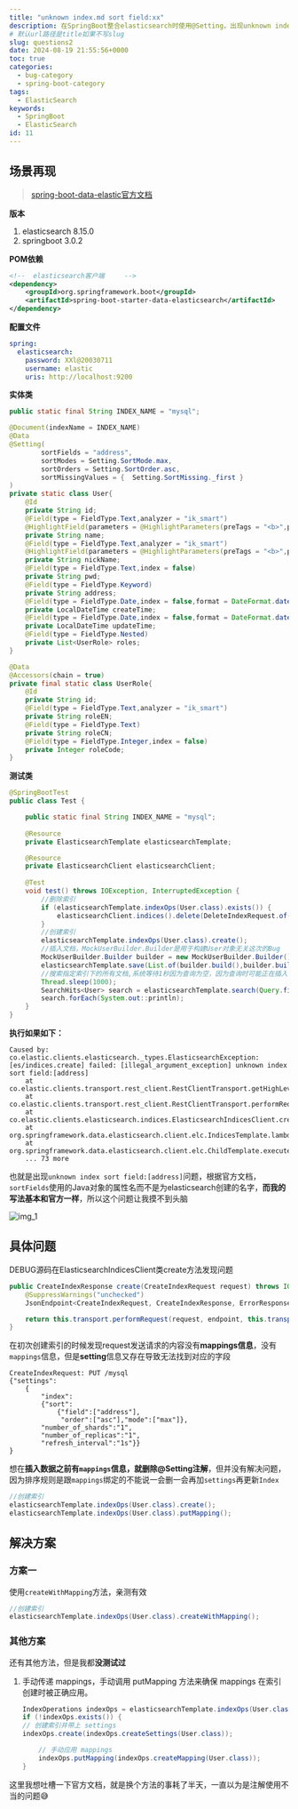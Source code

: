 ```yaml
---
title: "unknown index.md sort field:xx"
description: 在SpringBoot整合elasticsearch时使用@Setting，出现unknown index.md sort field:[address]
# 默认url路径是title如果不写slug
slug: questions2
date: 2024-08-19 21:55:56+0000
toc: true
categories:
  - bug-category
  - spring-boot-category
tags:
  - ElasticSearch
keywords:
  - SpringBoot
  - ElasticSearch
id: 11
---
```


## 场景再现

>  [spring-boot-data-elastic官方文档](https://docs.spring.io/spring-data/elasticsearch/reference/elasticsearch/object-mapping.html)

**版本**

1. elasticsearch 8.15.0
2. springboot 3.0.2

**POM依赖**

```xml
<!--  elasticsearch客户端     -->
<dependency>
    <groupId>org.springframework.boot</groupId>
    <artifactId>spring-boot-starter-data-elasticsearch</artifactId>
</dependency>
```

**配置文件**

```yml
spring:
  elasticsearch:
    password: XXl@20030711
    username: elastic
    uris: http://localhost:9200
```

**实体类**

```java
public static final String INDEX_NAME = "mysql";

@Document(indexName = INDEX_NAME)
@Data
@Setting(
        sortFields = "address",
        sortModes = Setting.SortMode.max,
        sortOrders = Setting.SortOrder.asc,
        sortMissingValues = {  Setting.SortMissing._first }
)
private static class User{
    @Id
    private String id;
    @Field(type = FieldType.Text,analyzer = "ik_smart")
    @HighlightField(parameters = @HighlightParameters(preTags = "<b>",postTags = "</b>"))
    private String name;
    @Field(type = FieldType.Text,analyzer = "ik_smart")
    @HighlightField(parameters = @HighlightParameters(preTags = "<b>",postTags = "</b>"))
    private String nickName;
    @Field(type = FieldType.Text,index = false)
    private String pwd;
    @Field(type = FieldType.Keyword)
    private String address;
    @Field(type = FieldType.Date,index = false,format = DateFormat.date_hour_minute_second)
    private LocalDateTime createTime;
    @Field(type = FieldType.Date,index = false,format = DateFormat.date_hour_minute_second)
    private LocalDateTime updateTime;
    @Field(type = FieldType.Nested)
    private List<UserRole> roles;
}

@Data
@Accessors(chain = true)
private final static class UserRole{
    @Id
    private String id;
    @Field(type = FieldType.Text,analyzer = "ik_smart")
    private String roleEN;
    @Field(type = FieldType.Text)
    private String roleCN;
    @Field(type = FieldType.Integer,index = false)
    private Integer roleCode;
}
```
**测试类**

```java
@SpringBootTest
public class Test {

    public static final String INDEX_NAME = "mysql";
    
    @Resource
    private ElasticsearchTemplate elasticsearchTemplate;

    @Resource
    private ElasticsearchClient elasticsearchClient;
    
    @Test
    void test() throws IOException, InterruptedException {
        //删除索引    
        if (elasticsearchTemplate.indexOps(User.class).exists()) {
            elasticsearchClient.indices().delete(DeleteIndexRequest.of(builder -> builder.index(INDEX_NAME)));
        }
        //创建索引    
        elasticsearchTemplate.indexOps(User.class).create();
        //插入文档，MockUserBuilder.Builder是用于构建User对象无关这次的Bug
        MockUserBuilder.Builder builder = new MockUserBuilder.Builder();
        elasticsearchTemplate.save(List.of(builder.build(),builder.build(),builder.build()));
        //搜索指定索引下的所有文档,系统等待1秒因为查询为空，因为查询时可能正在插入  
        Thread.sleep(1000);
        SearchHits<User> search = elasticsearchTemplate.search(Query.findAll(),User.class);
        search.forEach(System.out::println);
    }
}   
```

**执行如果如下：**

```text
Caused by: co.elastic.clients.elasticsearch._types.ElasticsearchException: [es/indices.create] failed: [illegal_argument_exception] unknown index sort field:[address]
	at co.elastic.clients.transport.rest_client.RestClientTransport.getHighLevelResponse(RestClientTransport.java:282)
	at co.elastic.clients.transport.rest_client.RestClientTransport.performRequest(RestClientTransport.java:148)
	at co.elastic.clients.elasticsearch.indices.ElasticsearchIndicesClient.create(ElasticsearchIndicesClient.java:266)
	at org.springframework.data.elasticsearch.client.elc.IndicesTemplate.lambda$doCreate$0(IndicesTemplate.java:138)
	at org.springframework.data.elasticsearch.client.elc.ChildTemplate.execute(ChildTemplate.java:71)
	... 73 more
```

也就是出现`unknown index sort field:[address]`问题，根据官方文档，`sortFields`使用的Java对象的属性名而不是为elasticsearch创建的名字，**而我的写法基本和官方一样**，所以这个问题让我摸不到头脑

![img_1](img/questions/2/img_1.png)

## 具体问题

DEBUG源码在ElasticsearchIndicesClient类create方法发现问题
```java
public CreateIndexResponse create(CreateIndexRequest request) throws IOException, ElasticsearchException {
    @SuppressWarnings("unchecked")
    JsonEndpoint<CreateIndexRequest, CreateIndexResponse, ErrorResponse> endpoint = (JsonEndpoint<CreateIndexRequest, CreateIndexResponse, ErrorResponse>) CreateIndexRequest._ENDPOINT;

    return this.transport.performRequest(request, endpoint, this.transportOptions);
}
```

在初次创建索引的时候发现request发送请求的内容没有**mappings信息**，没有`mappings`信息，但是**setting**信息又存在导致无法找到对应的字段

```text
CreateIndexRequest: PUT /mysql 
{"settings":
    {
        "index":
        {"sort":
            {"field":["address"],
             "order":["asc"],"mode":["max"]},
        "number_of_shards":"1",
        "number_of_replicas":"1",
        "refresh_interval":"1s"}}
}
```

想在**插入数据之前有`mappings`信息，就删除@Setting注解**，但并没有解决问题，因为排序规则是跟`mappings`绑定的不能说一会删一会再加`settings`再更新`Index`
```java
//创建索引
elasticsearchTemplate.indexOps(User.class).create();
elasticsearchTemplate.indexOps(User.class).putMapping();
```

## 解决方案

### 方案一

使用`createWithMapping`方法，亲测有效

```java
//创建索引
elasticsearchTemplate.indexOps(User.class).createWithMapping();
```

### 其他方案

还有其他方法，但是我都**没测试过**

1. 手动传递 mappings，手动调用 putMapping 方法来确保 mappings 在索引创建时被正确应用。

    ```java
    IndexOperations indexOps = elasticsearchTemplate.indexOps(User.class);
    if (!indexOps.exists()) {
    // 创建索引并带上 settings
    indexOps.create(indexOps.createSettings(User.class));
    
        // 手动应用 mappings
        indexOps.putMapping(indexOps.createMapping(User.class));
    }
    ```
这里我想吐槽一下官方文档，就是换个方法的事耗了半天，一直以为是注解使用不当的问题😅
